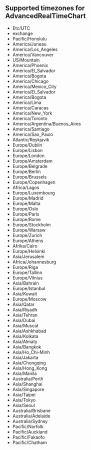 ## Supported timezones for AdvancedRealTimeChart

- Etc/UTC
- exchange
- Pacific/Honolulu
- America/Juneau
- America/Los_Angeles
- America/Vancouver
- US/Mountain
- America/Phoenix
- America/El_Salvador
- America/Bogota
- America/Chicago
- America/Mexico_City
- America/El_Salvador
- America/Bogota
- America/Lima
- America/Caracas
- America/New_York
- America/Toronto
- America/Argentina/Buenos_Aires
- America/Santiago
- America/Sao_Paulo
- Atlantic/Reykjavik
- Europe/Dublin
- Europe/Lisbon
- Europe/London
- Europe/Amsterdam
- Europe/Belgrade
- Europe/Berlin
- Europe/Brussels
- Europe/Copenhagen
- Africa/Lagos
- Europe/Luxembourg
- Europe/Madrid
- Europe/Malta
- Europe/Oslo
- Europe/Paris
- Europe/Rome
- Europe/Stockholm
- Europe/Warsaw
- Europe/Zurich
- Europe/Athens
- Afrika/Cairo
- Europe/Helsinki
- Asia/Jerusalem
- Africa/Johannesburg
- Europe/Riga
- Europe/Tallinn
- Europe/Vilnius
- Asia/Bahrain
- Europe/Istanbul
- Asia/Kuwait
- Europe/Moscow
- Asia/Qatar
- Asia/Riyadh
- Asia/Tehran
- Asia/Dubai
- Asia/Muscat
- Asia/Ashkhabad
- Asia/Kolkata
- Asia/Almaty
- Asia/Bangkok
- Asia/Ho_Chi-Minh
- Asia/Jakarta
- Asia/Chongqing
- Asia/Hong_Kong
- Asia/Manila
- Australia/Perth
- Asia/Shanghai
- Asia/Singapore
- Asia/Taipei
- Asia/Tokyo
- Asia/Seoul
- Australia/Brisbane
- Australia/Adelaide
- Australia/Sydney
- Pacific/Norfolk
- Pacific/Auckland
- Pacific/Fakaofo
- Pacific/Chatham

